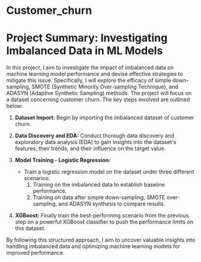 # Customer_churn
# Project Summary: Investigating Imbalanced Data in ML Models

In this project, I aim to investigate the impact of imbalanced data on machine learning model performance and devise effective strategies to mitigate this issue. Specifically, I will explore the efficacy of simple down-sampling, SMOTE (Synthetic Minority Over-sampling Technique), and ADASYN (Adaptive Synthetic Sampling) methods. The project will focus on a dataset concerning customer churn. The key steps involved are outlined below:

1. **Dataset Import:** Begin by importing the imbalanced dataset of customer churn.

2. **Data Discovery and EDA:** Conduct thorough data discovery and exploratory data analysis (EDA) to gain insights into the dataset's features, their trends, and their influence on the target value.

3. **Model Training - Logistic Regression:**
   - Train a logistic regression model on the dataset under three different scenarios:
     1. Training on the imbalanced data to establish baseline performance.
     2. Training on data after simple down-sampling, SMOTE over-sampling, and ADASYN synthesis to compare results.
4. **XGBoost:**
 Finally train the best-performing scenario from the previous step on a powerful XGBoost classifier to push the performance limits on this dataset.

By following this structured approach, I aim to uncover valuable insights into handling imbalanced data and optimizing machine learning models for improved performance.
